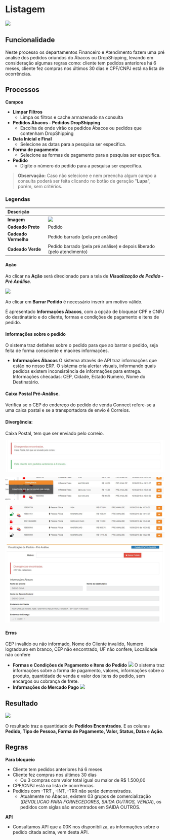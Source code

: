 # Listagem

![](http://developers.connectparts.com.br/imagens/img01.png)

## Funcionalidade

Neste processo os departamentos Financeiro e Atendimento fazem uma pré analise dos pedidos oriundos do Ábacos ou DropShipping, levando em consideração algumas regras como: cliente tem pedidos anteriores há 6 meses, cliente fez compras nos últimos 30 dias e CPF/CNPJ está na lista de ocorrências.

## Processos

**Campos**

* **Limpar Filtros**
  * Limpa os filtros e cache armazenado na consulta
* **Pedidos Ábacos - Pedidos DropShipping**
  * Escolha de onde virão os pedidos Ábacos ou pedidos que contenham DropShipping
* **Data Inicial e Final**
  * Selecione as datas para a pesquisa ser especifica.
* **Forma de pagamento**
  * Selecione as formas de pagamento para a pesquisa ser especifica.
* **Pedido**
  * Digite o número do pedido para a pesquisa ser especifica.

> **Observação:**  Caso não selecione e nem preencha algum campo a consulta poderá ser feita clicando no botão de geração "**Lupa**", porém, sem critérios.

### Legendas

| Descrição |  |
| :--- | :--- |
| **Imagem** | ![](http://developers.connectparts.com.br/imagens/preAnalise02.png) |
| **Cadeado Preto** | Pedido |
| **Cadeado Vermelho** | Pedido barrado \(pela pré análise\) |
| **Cadeado Verde** | Pedido barrado \(pela pré análise\) e depois liberado \(pelo atendimento\) |

#### Ação

Ao clicar na **Ação** será direcionado para a tela de _**Visualização de Pedido - Pré Análise**_.

![](http://developers.connectparts.com.br/imagens/preAnalise04.png)

Ao clicar em **Barrar Pedido** é necessário inserir um motivo válido.

É apresentado **Informações Ábacos**, com a opção de bloquear CPF e CNPJ do destinatário e do cliente, formas e condições de pagamento e itens de pedido.

#### Informações sobre o pedido

O sistema traz detlahes sobre o pedido para que ao barrar o pedido, seja feita de forma consciente e maoires informações.

* **Informações Ábacos**   O sistema através de API traz informações que estão no nosso ERP. O sistema cria alertar visuais, informando quais pedidos existem inconsistência de informações para entrega. Informações checadas: CEP, Cidade, Estado Numero, Nome do Destinatário.

#### Caixa Postal Pré-Análise.

Verifica se o CEP do endereço do pedido de venda Connect refere-se a uma caixa postal e se a transportadora de envio é Correios.

#### Divergência:

Caixa Postal, tem que ser enviado pelo correio.

![](../.gitbook/assets/imagem_3.jpeg)

![](../.gitbook/assets/imagem_2.jpeg)

![](../.gitbook/assets/imagem_1.jpeg)

![](../.gitbook/assets/whatsapp-image-2018-07-23-at-16.53.20.jpeg)

#### Erros

CEP invalido ou não informado, Nome do Cliente invalido, Numero logradouro em branco,  CEP não encontrado, UF não confere, Localidade não confere

* **Formas e Condições de Pagamento e Itens do Pedido** ![](http://developers.connectparts.com.br/imagens/preAnaliseImg002.png) O sistema traz informações sobre a forma de pagamento, valores, informações sobre o produto, quantidade de venda e valor dos itens do pedido, sem encargos ou cobrança de frete.
* **Informações do Mercado Pago** ![](http://developers.connectparts.com.br/imagens/preAnaliseImg003.png)

## Resultado

![](http://developers.connectparts.com.br/imagens/financeiroPreAnaliseListagem01.png)

O resultado traz a quantidade de **Pedidos Encontrados**. E as colunas **Pedido, Tipo de Pessoa, Forma de Pagamento, Valor, Status, Data** e **Ação**.

## Regras

**Para bloqueio**

* Cliente tem pedidos anteriores há 6 meses
* Cliente fez compras nos últimos 30 dias
  * Ou 3 compras com valor total igual ou maior de R$ 1.500,00
* CPF/CNPJ está na lista de ocorrências.
* Pedidos com -TRT , -INT, -TRR não serão demonstrados.
  * Atualmente no Ábacos, existem 03 grupos de comercialização \(_DEVOLUCAO PARA FORNECEDORES, SAIDA OUTROS, VENDA_\), os pedidos com siglas são encontrados em SAIDA OUTROS.

**API**

* Consultamos API que a 00K nos disponibiliza, as informações sobre o pedido citada acima, vem desta API. 

